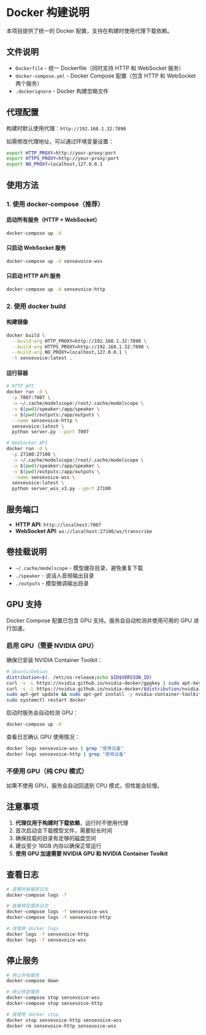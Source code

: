 # Docker 构建说明

本项目提供了统一的 Docker 配置，支持在构建时使用代理下载依赖。

## 文件说明

- `Dockerfile` - 统一 Dockerfile（同时支持 HTTP 和 WebSocket 服务）
- `docker-compose.yml` - Docker Compose 配置（包含 HTTP 和 WebSocket 两个服务）
- `.dockerignore` - Docker 构建忽略文件

## 代理配置

构建时默认使用代理：`http://192.168.1.32:7890`

如需修改代理地址，可以通过环境变量设置：

```bash
export HTTP_PROXY=http://your-proxy:port
export HTTPS_PROXY=http://your-proxy:port
export NO_PROXY=localhost,127.0.0.1
```

## 使用方法

### 1. 使用 docker-compose（推荐）

#### 启动所有服务（HTTP + WebSocket）

```bash
docker-compose up -d
```

#### 只启动 WebSocket 服务

```bash
docker-compose up -d sensevoice-wss
```

#### 只启动 HTTP API 服务

```bash
docker-compose up -d sensevoice-http
```

### 2. 使用 docker build

#### 构建镜像

```bash
docker build \
  --build-arg HTTP_PROXY=http://192.168.1.32:7890 \
  --build-arg HTTPS_PROXY=http://192.168.1.32:7890 \
  --build-arg NO_PROXY=localhost,127.0.0.1 \
  -t sensevoice:latest .
```

#### 运行容器

```bash
# HTTP API
docker run -d \
  -p 7007:7007 \
  -v ~/.cache/modelscope:/root/.cache/modelscope \
  -v $(pwd)/speaker:/app/speaker \
  -v $(pwd)/outputs:/app/outputs \
  --name sensevoice-http \
  sensevoice:latest \
  python server.py --port 7007

# WebSocket API
docker run -d \
  -p 27100:27100 \
  -v ~/.cache/modelscope:/root/.cache/modelscope \
  -v $(pwd)/speaker:/app/speaker \
  -v $(pwd)/outputs:/app/outputs \
  --name sensevoice-wss \
  sensevoice:latest \
  python server_wss_v3.py --port 27100
```

## 服务端口

- **HTTP API**: `http://localhost:7007`
- **WebSocket API**: `ws://localhost:27100/ws/transcribe`

## 卷挂载说明

- `~/.cache/modelscope` - 模型缓存目录，避免重复下载
- `./speaker` - 说话人音频输出目录
- `./outputs` - 模型微调输出目录

## GPU 支持

Docker Compose 配置已包含 GPU 支持。服务会自动检测并使用可用的 GPU 进行加速。

### 启用 GPU（需要 NVIDIA GPU）

确保已安装 NVIDIA Container Toolkit：

```bash
# Ubuntu/Debian
distribution=$(. /etc/os-release;echo $ID$VERSION_ID)
curl -s -L https://nvidia.github.io/nvidia-docker/gpgkey | sudo apt-key add -
curl -s -L https://nvidia.github.io/nvidia-docker/$distribution/nvidia-docker.list | sudo tee /etc/apt/sources.list.d/nvidia-docker.list
sudo apt-get update && sudo apt-get install -y nvidia-container-toolkit
sudo systemctl restart docker
```

启动时服务会自动检测 GPU：

```bash
docker-compose up -d
```

查看日志确认 GPU 使用情况：

```bash
docker logs sensevoice-wss | grep "使用设备"
docker logs sensevoice-http | grep "使用设备"
```

### 不使用 GPU（纯 CPU 模式）

如果不使用 GPU，服务会自动回退到 CPU 模式，但性能会较慢。

## 注意事项

1. **代理仅用于构建时下载依赖**，运行时不使用代理
2. 首次启动会下载模型文件，需要较长时间
3. 确保挂载的目录有足够的磁盘空间
4. 建议至少 16GB 内存以确保正常运行
5. **使用 GPU 加速需要 NVIDIA GPU 和 NVIDIA Container Toolkit**

## 查看日志

```bash
# 查看所有服务日志
docker-compose logs -f

# 查看特定服务日志
docker-compose logs -f sensevoice-wss
docker-compose logs -f sensevoice-http

# 或使用 docker logs
docker logs -f sensevoice-http
docker logs -f sensevoice-wss
```

## 停止服务

```bash
# 停止所有服务
docker-compose down

# 停止特定服务
docker-compose stop sensevoice-wss
docker-compose stop sensevoice-http

# 或使用 docker stop
docker stop sensevoice-http sensevoice-wss
docker rm sensevoice-http sensevoice-wss
```


